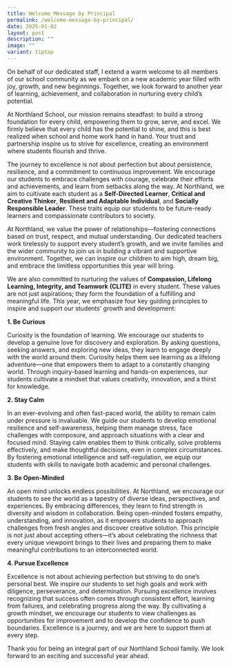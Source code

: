```yaml
---
title: Welcome Message by Principal
permalink: /welcome-message-by-principal/
date: 2025-01-02
layout: post
description: ""
image: ""
variant: tiptap
---
```

<p>On behalf of our dedicated staff, I extend a warm welcome to all members
of our school community as we embark on a new academic year filled with
joy, growth, and new beginnings. Together, we look forward to another year
of learning, achievement, and collaboration in nurturing every child’s
potential.</p>
<p>At Northland School, our mission remains steadfast: to build a strong
foundation for every child, empowering them to grow, serve, and excel.
We firmly believe that every child has the potential to shine, and this
is best realized when school and home work hand in hand. Your trust and
partnership inspire us to strive for excellence, creating an environment
where students flourish and thrive.</p>
<p>The journey to excellence is not about perfection but about persistence,
resilience, and a commitment to continuous improvement. We encourage our
students to embrace challenges with courage, celebrate their efforts and
achievements, and learn from setbacks along the way. At Northland, we aim
to cultivate each student as a <strong>Self-Directed Learner</strong>, <strong>Critical and Creative Thinker</strong>, <strong>Resilient and Adaptable Individual</strong>,
and <strong>Socially Responsible Leader</strong>. These traits equip our
students to be future-ready learners and compassionate contributors to
society.</p>
<p>At Northland, we value the power of relationships—fostering connections
based on trust, respect, and mutual understanding. Our dedicated teachers
work tirelessly to support every student’s growth, and we invite families
and the wider community to join us in building a vibrant and supportive
environment. Together, we can inspire our children to aim high, dream big,
and embrace the limitless opportunities this year will bring.</p>
<p>We are also committed to nurturing the values of <strong>Compassion, Lifelong Learning, Integrity, and Teamwork (CLITE)</strong> in
every student. These values are not just aspirations; they form the foundation
of a fulfilling and meaningful life. This year, we emphasize four key guiding
principles to inspire and support our students’ growth and development:</p>
<p><strong>1. Be Curious</strong>
</p>
<p>Curiosity is the foundation of learning. We encourage our students to
develop a genuine love for discovery and exploration. By asking questions,
seeking answers, and exploring new ideas, they learn to engage deeply with
the world around them. Curiosity helps them see learning as a lifelong
adventure—one that empowers them to adapt to a constantly changing world.
Through inquiry-based learning and hands-on experiences, our students cultivate
a mindset that values creativity, innovation, and a thirst for knowledge.</p>
<p><strong>2. Stay Calm</strong>
</p>
<p>In an ever-evolving and often fast-paced world, the ability to remain
calm under pressure is invaluable. We guide our students to develop emotional
resilience and self-awareness, helping them manage stress, face challenges
with composure, and approach situations with a clear and focused mind.
Staying calm enables them to think critically, solve problems effectively,
and make thoughtful decisions, even in complex circumstances. By fostering
emotional intelligence and self-regulation, we equip our students with
skills to navigate both academic and personal challenges.</p>
<p><strong>3. Be Open-Minded</strong>
</p>
<p>An open mind unlocks endless possibilities. At Northland, we encourage
our students to see the world as a tapestry of diverse ideas, perspectives,
and experiences. By embracing differences, they learn to find strength
in diversity and wisdom in collaboration. Being open-minded fosters empathy,
understanding, and innovation, as it empowers students to approach challenges
from fresh angles and discover creative solution. This principle is not
just about accepting others—it’s about celebrating the richness that every
unique viewpoint brings to their lives and preparing them to make meaningful
contributions to an interconnected world.</p>
<p><strong>4. Pursue Excellence</strong>
</p>
<p>Excellence is not about achieving perfection but striving to do one’s
personal best. We inspire our students to set high goals and work with
diligence, perseverance, and determination. Pursuing excellence involves
recognizing that success often comes through consistent effort, learning
from failures, and celebrating progress along the way. By cultivating a
growth mindset, we encourage our students to view challenges as opportunities
for improvement and to develop the confidence to push boundaries. Excellence
is a journey, and we are here to support them at every step.</p>
<p>Thank you for being an integral part of our Northland School family. We
look forward to an exciting and successful year ahead.</p>